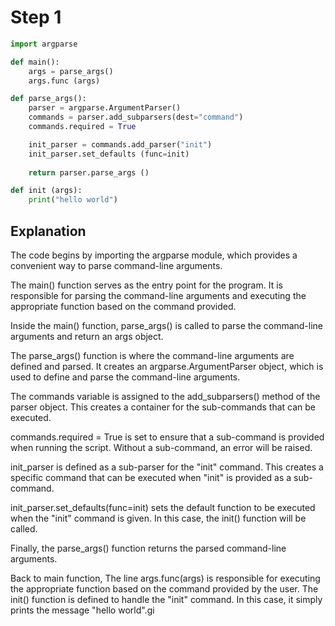 # Step 1
```python
import argparse

def main():
    args = parse_args()
    args.func (args)

def parse_args():
    parser = argparse.ArgumentParser()
    commands = parser.add_subparsers(dest="command")
    commands.required = True

    init_parser = commands.add_parser("init")
    init_parser.set_defaults (func=init)
    
    return parser.parse_args ()

def init (args):
    print("hello world")
```

## Explanation
The code begins by importing the argparse module, which provides a convenient way to parse command-line arguments.

The main() function serves as the entry point for the program. It is responsible for parsing the command-line arguments and executing the appropriate function based on the command provided.

Inside the main() function, parse_args() is called to parse the command-line arguments and return an args object.

The parse_args() function is where the command-line arguments are defined and parsed. It creates an argparse.ArgumentParser object, which is used to define and parse the command-line arguments.

The commands variable is assigned to the add_subparsers() method of the parser object. This creates a container for the sub-commands that can be executed.

commands.required = True is set to ensure that a sub-command is provided when running the script. Without a sub-command, an error will be raised.

init_parser is defined as a sub-parser for the "init" command. This creates a specific command that can be executed when "init" is provided as a sub-command.

init_parser.set_defaults(func=init) sets the default function to be executed when the "init" command is given. In this case, the init() function will be called.

Finally, the parse_args() function returns the parsed command-line arguments.

Back to main function, The line args.func(args) is responsible for executing the appropriate function based on the command provided by the user.
The init() function is defined to handle the "init" command. In this case, it simply prints the message "hello world".gi
